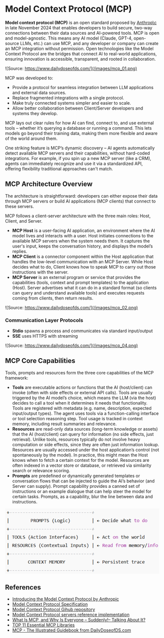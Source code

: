 # Model Context Protocol (MCP)

**Model context protocol (MCP)** is an open standard proposed by [Anthrop\c](https://www.anthropic.com/) in late November 2024 that enables developers to build secure, two-way connections between their data sources and AI-powered tools. MCP is open and model-agnostic. This means any AI model (Claude, GPT-4, open-source LLMs, etc.) can use MCP, and any developer or company can create an MCP integration without permission. Open technologies like the Model Context Protocol are the bridges that connect AI to real-world applications, ensuring innovation is accessible, transparent, and rooted in collaboration.

![Source: https://www.dailydoseofds.com/](/images/mcp_01.png)

MCP was developed to:
- Provide a protocol for seamless integration between LLM applications and external data sources.
- Replace fragmented integrations with a single protocol.
- Make truly connected systems simpler and easier to scale.
- Allow better collaboration between Client/Server developers and systems they develop.

MCP lays out clear rules for how AI can find, connect to, and use external tools – whether it’s querying a database or running a command. This lets models go beyond their training data, making them more flexible and aware of the world around them.

One striking feature is MCP’s dynamic discovery – AI agents automatically detect available MCP servers and their capabilities, without hard-coded integrations. For example, if you spin up a new MCP server (like a CRM), agents can immediately recognize and use it via a standardized API, offering flexibility traditional approaches can't match.

## MCP Architecture Overview
The architecture is straightforward: developers can either expose their data through MCP servers or build AI applications (MCP clients) that connect to these servers.


MCP follows a client-server architecture with the three main roles: Host, Client, and Server.
- **MCP Host** is a user-facing AI application, an environment where the AI model lives and interacts with a user. Host initiates connections to the available MCP servers when the system needs them. It captures the user's input, keeps the conversation history, and displays the model’s replies.
- **MCP Client** is a connector component within the Host application that handles the low-level communication with an MCP Server. While Host decides what to do, Client knows how to speak MCP to carry out those instructions with the server.
- **MCP Server** is an external program or service that provides the capabilities (tools, context and prompt templates) to the application (Host). Server advertises what it can do in a standard format (so clients can query and understand available tools) and executes requests coming from clients, then return results.

![Source: https://www.dailydoseofds.com/](/images/mcp_02.png)

### Communication Layer Protocols
- **Stdio** spawns a process and communicates via standard input/output
- **SSE** uses HTTPS with streaming

![Source: https://www.dailydoseofds.com/](/images/mcp_04.png)

## MCP Core Capabilities

Tools, prompts and resources form the three core capabilities of the MCP framework:
- **Tools** are executable actions or functions that the AI (host/client) can invoke (often with side effects or external API calls). Tools are usually triggered by the AI model’s choice, which means the LLM (via the host) decides to call a tool when it determines it needs that functionality. Tools are registered with metadata (e.g. name, description, expected input/output types). The agent uses tools via a function-calling interface or tool selection reasoning step. Tool usage is tracked in context memory, including result summaries and relevance.
- **Resources** are read-only data sources (long-term knowledge or assets) that the AI (host/client) can query for information (no side effects, just retrieval). Unlike tools, resources typically do not involve heavy computation or side effects, since they are often just information lookup. Resources are usually accessed under the host application’s control (not spontaneously by the model). In practice, this might mean the Host knows when to fetch a certain context for the model. Resources are often indexed in a vector store or database, or retrieved via similarity search or relevance scoring.
- **Prompts** are predefined  or dynamically generated templates or conversation flows that can be injected to guide the AI’s behavior (and Server can supply). Prompt capability provides a canned set of instructions or an example dialogue that can help steer the model for certain tasks. Prompts, as a capability, blur the line between data and instructions.

![Source: none](/images/mcp_03.png)

## References
- [Introducing the Model Context Protocol by Anthropic](https://www.anthropic.com/news/model-context-protocol)
- [Model Context Protocol Specification](https://modelcontextprotocol.io/overview)
- [Model Context Protocol Gihub repository](https://github.com/modelcontextprotocol)
- [Model Context Protocol servers reference implementation](https://github.com/modelcontextprotocol/servers)
- [What Is MCP, and Why Is Everyone – Suddenly!– Talking About It?](https://huggingface.co/blog/Kseniase/mcp)
- [TOP 11 Essential MCP Libraries](https://huggingface.co/blog/LLMhacker/top-11-essential-mcp-libraries)
- [MCP - The Illustrated Guidebook from DailyDoseofDS.com](https://www.dailydoseofds.com/)
